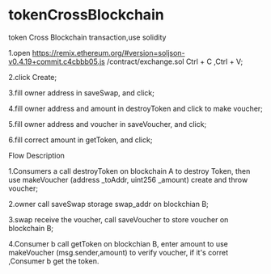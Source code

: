 # tokenCrossBlockchain
token Cross Blockchain transaction,use solidity

1.open https://remix.ethereum.org/#version=soljson-v0.4.19+commit.c4cbbb05.js /contract/exchange.sol Ctrl + C ,Ctrl + V;

2.click Create;

3.fill owner address in saveSwap, and click;

4.fill owner address and amount in destroyToken and click to make voucher;

5.fill owner address and voucher in saveVoucher, and click;

6.fill correct amount in getToken, and click;

Flow Description

1.Consumers a call destroyToken on blockchain A to destroy Token, then use makeVoucher (address _toAddr, uint256 _amount) create and throw voucher;

2.owner call saveSwap storage swap_addr on blockchian B;

3.swap receive the voucher, call saveVoucher to store voucher on blockchain B;

4.Consumer b call getToken on blockchian B, enter amount to use makeVoucher (msg.sender,amount) to verify voucher, if it's corret ,Consumer b get the token.
